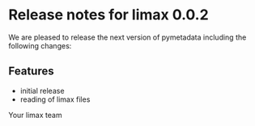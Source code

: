 # Release notes for limax 0.0.2

We are pleased to release the next version of pymetadata including the 
following changes:

## Features
- initial release
- reading of limax files

Your limax team
